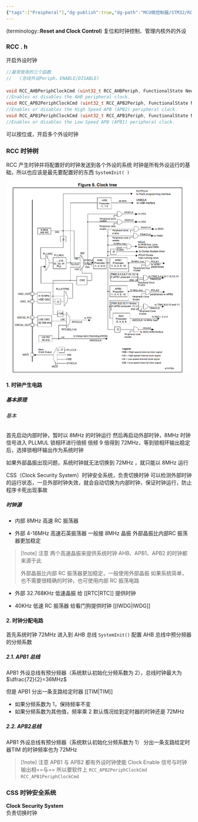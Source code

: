 ```yaml
---
{"tags":["Preipheral"],"dg-publish":true,"dg-path":"MCU微控制器/STM32/RCC.md","permalink":"/MCU微控制器/STM32/RCC/","dgPassFrontmatter":true,"noteIcon":"","created":"2025-08-02T10:36:28.457+08:00","updated":"2025-08-28T21:53:12.774+08:00"}
---
```


(terminology::**Reset and Clock Control**)
复位和时钟控制、管理内核外的外设

### RCC . h 
开启外设时钟
```C
//最常使用的三个函数
//   (总线外设Periph，ENABLE/DISABLE)

void RCC_AHBPeriphClockCmd (uint32_t RCC_AHBPeriph, FunctionalState NewState);
//Enables or disables the AHB peripheral clock.
void RCC_APB2PeriphClockCmd (uint32_t RCC_APB2Periph, FunctionalState NewState);
//Enables or disables the High Speed APB (APB2) peripheral clock.
void RCC_APB1PeriphClockCmd (uint32_t RCC_APB1Periph, FunctionalState NewState);
//Enables or disables the Low Speed APB (APB1) peripheral clock.
```

可以按位或，开启多个外设时钟
### RCC 时钟树
RCC 产生时钟并将配置好的时钟发送到各个外设的系统
时钟是所有外设运行的基础，所以也应该是最先要配置好的东西
`SystemInit( )`

![Pasted image 20240718232416.png](../img/user/Functional%20files/Photo%20Resources/Pasted%20image%2020240718232416.png)

#### 1. 时钟产生电路
##### 基本原理
###### 基本
首先启动内部时钟，暂时以 8MHz 的时钟运行
然后再启动外部时钟，8MHz 时钟信号进入 PLLMUL 锁相环进行倍频
倍频 9 倍得到 72MHz，等到锁相环输出稳定后，选择锁相环输出作为系统时钟

如果外部晶振出现问题，系统时钟就无法切换到 72MHz ，就只能以 8MHz 运行

CSS（Clock Security System）时钟安全系统，负责切换时钟
可以检测外部时钟的运行状态，一旦外部时钟失效，就会自动切换为内部时钟，保证时钟运行，防止程序卡死出现事故

##### 时钟源
- 内部 8MHz 高速 RC 振荡器

- 外部 4-16MHz 高速石英振荡器
	一般接 8MHz 晶振
	外部晶振比内部RC 振荡器更加稳定

>[!note] 注意
>两个高速晶振来提供系统时钟
> AHB、APB1、APB2 的时钟都来源于此
> 
>外部晶振比内部 RC 振荡器更加稳定，一般使用外部晶振
>如果系统简单，也不需要很精确的时钟，也可使用内部 RC 振荡电路

- 外部 32.768KHz 低速晶振
	给 [[RTC\|RTC]]  提供时钟
	
- 40KHz 低速 RC 振荡器
	给看门狗提供时钟  [[IWDG\|IWDG]]

#### 2. 时钟分配电路
首先系统时钟 72MHz 进入到 AHB 总线
`SystemInit()` 配置 AHB 总线中预分频器的分频系数

##### 2.1. APB1 总线
APB1 外设总线有预分频器（系统默认初始化分频系数为 2），总线时钟最大为 $\dfrac{72}{2}=36MHz$

但是 APB1 分出一条支路给定时器 [[TIM\|TIM]]
- 如果分频系数为 1，保持频率不变
- 如果分频系数为其他值，频率乘 2
	默认情况给到定时器的时钟还是 72MHz 

##### 2.2. APB2总线
APB1 外设总线有预分频器（系统默认初始化分频系数为 1）
分出一条支路给定时器TIM 的时钟频率也为 72MHz 

>[!note] 注意
>APB1 与 APB2 都有外设时钟使能 Clock Enable 信号与时钟输出相==与==
>所以要软件上 `RCC_APB2PeriphClockCmd`   `RCC_APB1PeriphClockCmd`
### CSS  时钟安全系统
**Clock Security System**  
负责切换时钟

